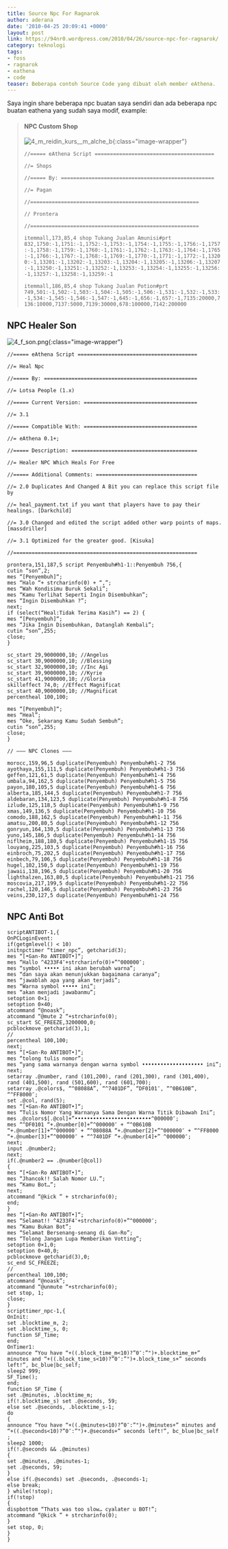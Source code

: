 ```yaml
---
title: Source Npc For Ragnarok
author: aderana
date: '2010-04-25 20:09:41 +0000'
layout: post
link: https://94nr0.wordpress.com/2010/04/26/source-npc-for-ragnarok/
category: teknologi
tags:
- foss
- ragnarok
- eathena
- code
teaser: Beberapa contoh Source Code yang dibuat oleh member eAthena.
---
```


Saya ingin share beberapa npc buatan saya sendiri dan ada beberapa npc buatan eathena yang sudah saya modif, example:

> #### NPC Custom Shop
> 
> ![4_m_reidin_kurs__m_alche_b](/i/4_m_reidin_kurs__m_alche_b.png){:class="image-wrapper"}
> 
> `//===== eAthena Script =======================================`
> 
> `//= Shops`
> 
> `//===== By: ==================================================`
> 
> `//= Pagan`
> 
> `//=======================================================`
> 
> `// Prontera`
> 
> `//=======================================================`
> 
> `itemmall,173,85,4 shop Tukang Jualan Amunisi#prt 832,1750:-1,1751:-1,1752:-1,1753:-1,1754:-1,1755:-1,1756:-1,1757:-1,1758:-1,1759:-1,1760:-1,1761:-1,1762:-1,1763:-1,1764:-1,1765:-1,1766:-1,1767:-1,1768:-1,1769:-1,1770:-1,1771:-1,1772:-1,13200:-1,13201:-1,13202:-1,13203:-1,13204:-1,13205:-1,13206:-1,13207:-1,13250:-1,13251:-1,13252:-1,13253:-1,13254:-1,13255:-1,13256:-1,13257:-1,13258:-1,13259:-1`
> 
> `itemmall,186,85,4 shop Tukang Jualan Potion#prt 749,501:-1,502:-1,503:-1,504:-1,505:-1,506:-1,531:-1,532:-1,533:-1,534:-1,545:-1,546:-1,547:-1,645:-1,656:-1,657:-1,7135:20000,7136:10000,7137:5000,7139:30000,678:100000,7142:200000`


NPC Healer Son
----------------------------------------

![4_f_son.png](/i/4_f_son.png){:class="image-wrapper"}

``` 
//===== eAthena Script =======================================

//= Heal Npc
 
//===== By: ==================================================

//= Lotsa People (1.x)

//===== Current Version: =====================================

//= 3.1

//===== Compatible With: =====================================

//= eAthena 0.1+;

//===== Description: =========================================

//= Healer NPC Which Heals For Free

//===== Additional Comments: =================================

//= 2.0 Duplicates And Changed A Bit you can replace this script file by

//= heal_payment.txt if you want that players have to pay their healings. [Darkchild]

//= 3.0 Changed and edited the script added other warp points of maps. [massdriller]

//= 3.1 Optimized for the greater good. [Kisuka]

//============================================================

prontera,151,187,5 script Penyembuh#h1-1::Penyembuh 756,{
cutin “son”,2;
mes “[Penyembuh]“;
mes “Halo “+ strcharinfo(0) + “,”;
mes “Wah Kondisimu Buruk Sekali”;
mes “Kamu Terlihat Seperti Ingin Disembuhkan”;
mes “Ingin Disembuhkan ?”;
next;
if (select(“Heal:Tidak Terima Kasih”) == 2) {
mes “[Penyembuh]“;
mes “Jika Ingin Disembuhkan, Datanglah Kembali”;
cutin “son”,255;
close;
}

sc_start 29,9000000,10; //Angelus
sc_start 30,9000000,10; //Blessing
sc_start 32,9000000,10; //Inc Agi
sc_start 39,9000000,10; //Kyrie
sc_start 41,9000000,10; //Gloria
skilleffect 74,0; //Effect Magnificat
sc_start 40,9000000,10; //Magnificat
percentheal 100,100;

mes “[Penyembuh]“;
mes “Heal”;
mes “Oke, Sekarang Kamu Sudah Sembuh”;
cutin “son”,255;
close;
}

// ——— NPC Clones ———

morocc,159,96,5 duplicate(Penyembuh) Penyembuh#h1-2 756
ayothaya,155,111,5 duplicate(Penyembuh) Penyembuh#h1-3 756
geffen,121,61,5 duplicate(Penyembuh) Penyembuh#h1-4 756
umbala,94,162,5 duplicate(Penyembuh) Penyembuh#h1-5 756
payon,180,105,5 duplicate(Penyembuh) Penyembuh#h1-6 756
alberta,185,144,5 duplicate(Penyembuh) Penyembuh#h1-7 756
aldebaran,134,123,5 duplicate(Penyembuh) Penyembuh#h1-8 756
izlude,125,118,5 duplicate(Penyembuh) Penyembuh#h1-9 756
xmas,149,136,5 duplicate(Penyembuh) Penyembuh#h1-10 756
comodo,188,162,5 duplicate(Penyembuh) Penyembuh#h1-11 756
amatsu,200,80,5 duplicate(Penyembuh) Penyembuh#h1-12 756
gonryun,164,130,5 duplicate(Penyembuh) Penyembuh#h1-13 756
yuno,145,186,5 duplicate(Penyembuh) Penyembuh#h1-14 756
niflheim,188,180,5 duplicate(Penyembuh) Penyembuh#h1-15 756
louyang,225,103,5 duplicate(Penyembuh) Penyembuh#h1-16 756
einbroch,75,202,5 duplicate(Penyembuh) Penyembuh#h1-17 756
einbech,79,106,5 duplicate(Penyembuh) Penyembuh#h1-18 756
hugel,102,150,5 duplicate(Penyembuh) Penyembuh#h1-19 756
jawaii,138,196,5 duplicate(Penyembuh) Penyembuh#h1-20 756
lighthalzen,163,80,5 duplicate(Penyembuh) Penyembuh#h1-21 756
moscovia,217,199,5 duplicate(Penyembuh) Penyembuh#h1-22 756
rachel,120,146,5 duplicate(Penyembuh) Penyembuh#h1-23 756
veins,230,127,5 duplicate(Penyembuh) Penyembuh#h1-24 756
```


NPC Anti Bot
----------------------------------------

```
scriptANTIBOT-1,{
OnPCLoginEvent:
if(getgmlevel() < 10)
initnpctimer “timer_npc”, getcharid(3);
mes “[•Gan-Ro ANTIBOT•]“;
mes “Hallo ^4233F4″+strcharinfo(0)+”^000000″;
mes “symbol ••••• ini akan berubah warna”;
mes “dan saya akan menunjukkan bagaimana caranya”;
mes “jawablah apa yang akan terjadi”;
mes “Warna symbol ••••• ini”;
mes “akan menjadi jawabanmu”;
setoption 0×1;
setoption 0×40;
atcommand “@noask”;
atcommand “@mute 2 “+strcharinfo(0);
sc_start SC_FREEZE,3200000,0;
pcblockmove getcharid(3),1;
//
percentheal 100,100;
next;
mes “[•Gan-Ro ANTIBOT•]“;
mes “tolong tulis nomor”;
mes “yang sama warnanya dengan warna symbol •••••••••••••••••••• ini”;
next;
setarray .@number, rand (101,200), rand (201,300), rand (301,400), rand (401,500), rand (501,600), rand (601,700);
setarray .@colors$, “^08088A”, “^7401DF”, “DF0101″, “^0B610B”, “^FF8000″;
set .@col, rand(5);
mes “[•Gan-Ro ANTIBOT•]“;
mes “Tulis Nomor Yang Warnanya Sama Dengan Warna Titik Dibawah Ini”;
mes .@colors$[.@col]+”•••••••••••••••••••••••••^000000″;
mes “^DF0101 “+.@number[0]+”^000000″ + “^0B610B “+.@number[1]+”^000000″ + “^08088A “+.@number[2]+”^000000″ + “^FF8000 “+.@number[3]+”^000000″ + “^7401DF “+.@number[4]+” ^000000″;
next;
input .@number2;
next;
if(.@number2 == .@number[@col])
{
mes “[•Gan-Ro ANTIBOT•]“;
mes “Jhancok!! Salah Nomor LU.”;
mes “Kamu Bot…”;
next;
atcommand “@kick ” + strcharinfo(0);
end;
}
mes “[•Gan-Ro ANTIBOT•]“;
mes “Selamat!! ^4233F4″+strcharinfo(0)+”^000000″;
mes “Kamu Bukan Bot”;
mes “Selamat Bersenang-senang di Gan-Ro”;
mes “Tolong Jangan Lupa Memberikan Votting”;
setoption 0×1,0;
setoption 0×40,0;
pcblockmove getcharid(3),0;
sc_end SC_FREEZE;
//
percentheal 100,100;
atcommand “@noask”;
atcommand “@unmute “+strcharinfo(0);
set stop, 1;
close;
}
scripttimer_npc-1,{
OnInit:
set .blocktime_m, 2;
set .blocktime_s, 0;
function SF_Time;
end;
OnTimer1:
announce “You have “+((.block_time_m<10)?”0″:”")+.blocktime_m+” minutes and “+((.block_time_s<10)?”0″:”")+.block_time_s+” seconds left!”, bc_blue|bc_self;
sleep2 999;
SF_Time();
end;
function SF_Time {
set .@minutes, .blocktime_m;
if(!.blocktime_s) set .@seconds, 59;
else set .@seconds, .blocktime_s-1;
do
{
announce “You have “+((.@minutes<10)?”0″:”")+.@minutes+” minutes and “+((.@seconds<10)?”0″:”")+.@seconds+” seconds left!”, bc_blue|bc_self ;
sleep2 1000;
if(!.@seconds && .@minutes)
{
set .@minutes, .@minutes-1;
set .@seconds, 59;
}
else if(.@seconds) set .@seconds, .@seconds-1;
else break;
} while(!stop);
if(!stop)
{
dispbottom “Thats was too slow… cyalater u BOT!”;
atcommand “@kick ” + strcharinfo(0);
}
set stop, 0;
}
}
```